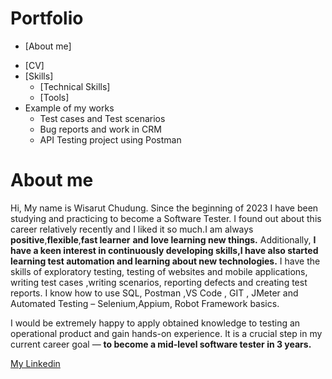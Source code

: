 # Portfolio
+ [About me]
- [CV]
- [Skills]
    - [Technical Skills]
    - [Tools]
- Example of my works
    - Test cases and Test scenarios
    - Bug reports and work in CRM
    - API Testing project using Postman

# About me
 Hi, My name is Wisarut Chudung. Since the beginning of 2023 I have been studying and practicing to become a Software Tester. I found out about this career relatively recently and I liked it so much.I am always **positive**,**flexible**,**fast learner** **and love learning new things.**  Additionally, **I have a keen interest in continuously developing skills,I have also started learning test automation and learning about new technologies.** I have the skills of exploratory testing, testing of websites and mobile applications,  writing test cases ,writing scenarios, reporting defects and creating test reports. I know how to use SQL, Postman ,VS Code , GIT , JMeter and  Automated Testing  – Selenium,Appium, Robot Framework  basics.  

 I would be extremely happy to apply obtained knowledge to testing an operational product and gain hands-on experience. It is a crucial step in my current career goal — **to become a mid-level software tester in 3 years.**

[My Linkedin](https://www.linkedin.com/in/wisarut-chuduang-b592531b1/)